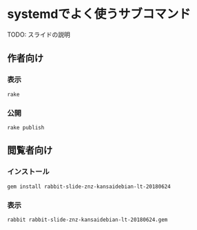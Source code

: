 # systemdでよく使うサブコマンド

TODO: スライドの説明

## 作者向け

### 表示

    rake

### 公開

    rake publish

## 閲覧者向け

### インストール

    gem install rabbit-slide-znz-kansaidebian-lt-20180624

### 表示

    rabbit rabbit-slide-znz-kansaidebian-lt-20180624.gem

